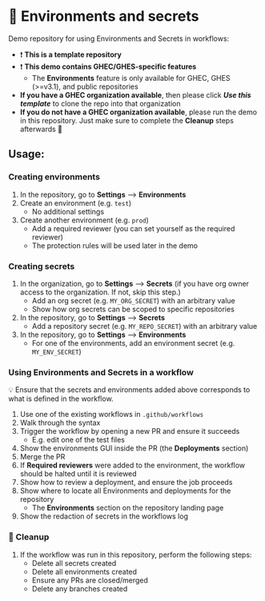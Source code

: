 # :rocket: Environments and secrets

Demo repository for using Environments and Secrets in workflows:

- :exclamation: **This is a template repository**
- :exclamation: **This demo contains GHEC/GHES-specific features**
  - The **Environments** feature is only available for GHEC, GHES (>=v3.1), and public repositories
- **If you have a GHEC organization available**, then please click ***Use this template*** to clone the repo into that organization
- **If you do not have a GHEC organization available**, please run the demo in this repository. Just make sure to complete the **Cleanup** steps afterwards :house_with_garden:

## Usage: 

### Creating environments

1. In the repository, go to **Settings** --> **Environments**
1. Create an environment (e.g. `test`)
    - No additional settings
1. Create another environment (e.g. `prod`) 
    - Add a required reviewer (you can set yourself as the required reviewer)
    - The protection rules will be used later in the demo

### Creating secrets

1. In the organization, go to **Settings** --> **Secrets** (if you have org owner access to the organization. If not, skip this step.)
    - Add an org secret (e.g. `MY_ORG_SECRET`) with an arbitrary value
    - Show how org secrets can be scoped to specific repositories
1. In the repository, go to **Settings** --> **Secrets**
    - Add a repository secret (e.g. `MY_REPO_SECRET`) with an arbitrary value
1. In the repository, go to **Settings** --> **Environments**
    - For one of the environments, add an environment secret (e.g. `MY_ENV_SECRET`)

### Using Environments and Secrets in a workflow

:bulb: Ensure that the secrets and environments added above corresponds to what is defined in the workflow.

1. Use one of the existing workflows in `.github/workflows`
1. Walk through the syntax
1. Trigger the workflow by opening a new PR and ensure it succeeds
    - E.g. edit one of the test files
1. Show the environments GUI inside the PR (the **Deployments** section)
1. Merge the PR
1. If **Required reviewers** were added to the environment, the workflow should be halted until it is reviewed
1. Show how to review a deployment, and ensure the job proceeds
1. Show where to locate all Environments and deployments for the repository
    - The **Environments** section on the repository landing page
1. Show the redaction of secrets in the workflows log

### :house_with_garden: Cleanup

1. If the workflow was run in this repository, perform the following steps:
    - Delete all secrets created
    - Delete all environments created
    - Ensure any PRs are closed/merged
    - Delete any branches created

